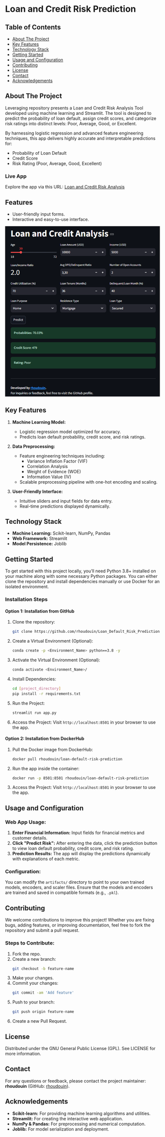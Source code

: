 #  Loan and Credit Risk Prediction

## Table of Contents
- [About The Project](#about-the-project)
- [Key Features](#key-features)
- [Technology Stack](#technology-stack)
- [Getting Started](#getting-started)
- [Usage and Configuration](#usage-and-configuration)
- [Contributing](#contributing)
- [License](#license)
- [Contact](#contact)
- [Acknowledgements](#acknowledgements)

## About The Project

Leveraging repository presents a Loan and Credit Risk Analysis Tool developed using machine learning and Streamlit. The tool is designed to predict the probability of loan default, assign credit scores, and categorize risk ratings into distinct levels: Poor, Average, Good, or Excellent.

By harnessing logistic regression and advanced feature engineering techniques, this app delivers highly accurate and interpretable predictions for:

- Probability of Loan Default
- Credit Score
- Risk Rating (Poor, Average, Good, Excellent)


### Live App
Explore the app via this URL: [Loan and Credit Risk Analysis](https://credit-risk-prediction-gtgpw42rnahzrqrgmxqj4b.streamlit.app/)

## Features
- User-friendly input forms.
- Interactive and easy-to-use interface.

![Streamlit App Screenshot](streamlit/streamlit_screenshot.png)

## Key Features

1. **Machine Learning Model:**
   - Logistic regression model optimized for accuracy.
   - Predicts loan default probability, credit score, and risk ratings.

2. **Data Preprocessing:**
   - Feature engineering techniques including:
     - Variance Inflation Factor (VIF)
     - Correlation Analysis
     - Weight of Evidence (WOE)
     - Information Value (IV)
   - Scalable preprocessing pipeline with one-hot encoding and scaling.

3. **User-Friendly Interface:**
   - Intuitive sliders and input fields for data entry.
   - Real-time predictions displayed dynamically.

## Technology Stack

- **Machine Learning:** Scikit-learn, NumPy, Pandas
- **Web Framework:** Streamlit
- **Model Persistence:** Joblib

## Getting Started

To get started with this project locally, you’ll need Python 3.8+ installed on your machine along with some necessary Python packages. You can either clone the repository and install dependencies manually or use Docker for an isolated environment.

### Installation Steps

#### Option 1: Installation from GitHub

1. Clone the repository:
   ```bash
   git clone https://github.com/rhoudouin/Loan_Default_Risk_Prediction.git
   ```

2. Create a Virtual Environment (Optional):
   ```bash
   conda create -p <Environment_Name> python==3.8 -y
   ```

3. Activate the Virtual Environment (Optional):
   ```bash
   conda activate <Environment_Name>/
   ```

4. Install Dependencies:
   ```bash
   cd [project_directory]
   pip install -r requirements.txt
   ```

5. Run the Project:
   ```bash
   streamlit run app.py
   ```

6. Access the Project:
   Visit `http://localhost:8501` in your browser to use the app.

#### Option 2: Installation from DockerHub

1. Pull the Docker image from DockerHub:
   ```bash
   docker pull rhoudouin/loan-default-risk-prediction
   ```

2. Run the app inside the container:
   ```bash
   docker run -p 8501:8501 rhoudouin/loan-default-risk-prediction
   ```

3. Access the Project:
   Visit `http://localhost:8501` in your browser to use the app.

## Usage and Configuration

### Web App Usage:
1. **Enter Financial Information:** Input fields for financial metrics and customer details.
2. **Click "Predict Risk":** After entering the data, click the prediction button to view loan default probability, credit score, and risk rating.
3. **Prediction Results:** The app will display the predictions dynamically with explanations of each metric.

### Configuration:
You can modify the `artifacts/` directory to point to your own trained models, encoders, and scaler files. Ensure that the models and encoders are trained and saved in compatible formats (e.g., `.pkl`).

## Contributing

We welcome contributions to improve this project! Whether you are fixing bugs, adding features, or improving documentation, feel free to fork the repository and submit a pull request.

### Steps to Contribute:
1. Fork the repo.
2. Create a new branch:
   ```bash
   git checkout -b feature-name
   ```
3. Make your changes.
4. Commit your changes:
   ```bash
   git commit -am 'Add feature'
   ```
5. Push to your branch:
   ```bash
   git push origin feature-name
   ```
6. Create a new Pull Request.

## License

Distributed under the GNU General Public License (GPL). See LICENSE for more information.

## Contact

For any questions or feedback, please contact the project maintainer: **rhoudouin** (GitHub: [rhoudouin](https://github.com/rhoudouin)).

## Acknowledgements

- **Scikit-learn:** For providing machine learning algorithms and utilities.
- **Streamlit:** For creating the interactive web application.
- **NumPy & Pandas:** For preprocessing and numerical computation.
- **Joblib:** For model serialization and deployment.



